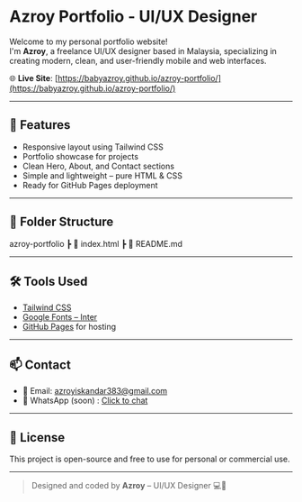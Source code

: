# Azroy Portfolio - UI/UX Designer

Welcome to my personal portfolio website!  
I'm **Azroy**, a freelance UI/UX designer based in Malaysia, specializing in creating modern, clean, and user-friendly mobile and web interfaces.

🌐 **Live Site**: [https://babyazroy.github.io/azroy-portfolio/](https://babyazroy.github.io/azroy-portfolio/)

---

## 🚀 Features

- Responsive layout using Tailwind CSS
- Portfolio showcase for projects
- Clean Hero, About, and Contact sections
- Simple and lightweight – pure HTML & CSS
- Ready for GitHub Pages deployment

---

## 📁 Folder Structure
azroy-portfolio
┣ 📄 index.html
┣ 📄 README.md

---

## 🛠 Tools Used

- [Tailwind CSS](https://tailwindcss.com/)
- [Google Fonts – Inter](https://fonts.google.com/specimen/Inter)
- [GitHub Pages](https://pages.github.com/) for hosting

---

## 📫 Contact

- 📧 Email: [azroyiskandar383@gmail.com](mailto:azroyiskandar383@gmail.com)
- 💬 WhatsApp (soon) : [Click to chat](https://wa.me/60XXXXXXXXX)

---

## 🔖 License

This project is open-source and free to use for personal or commercial use.

---

> Designed and coded by **Azroy** – UI/UX Designer 💻🎨
